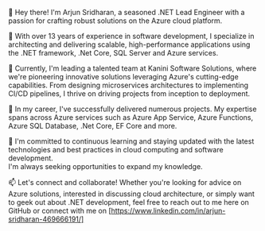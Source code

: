👋 Hey there! I'm Arjun Sridharan, a seasoned .NET Lead Engineer with a passion for crafting robust solutions on the Azure cloud platform.

🚀 With over 13 years of experience in software development, I specialize in architecting and delivering scalable, high-performance applications using the 
   .NET framework, .Net Core, SQL Server and Azure services.

🔭 Currently, I'm leading a talented team at Kanini Software Solutions, where we're pioneering innovative solutions leveraging Azure's cutting-edge capabilities. 
    From designing microservices architectures to implementing CI/CD pipelines, I thrive on driving projects from inception to deployment.

💼 In my career, I've successfully delivered numerous projects. My expertise spans across Azure services such as Azure App Service, Azure Functions, Azure SQL Database, 
   .Net Core, EF Core and more.

🌱 I'm committed to continuous learning and staying updated with the latest technologies and best practices in cloud computing and software development.  
   I'm always seeking opportunities to expand my knowledge.

📫 Let's connect and collaborate! Whether you're looking for advice on Azure solutions, interested in discussing cloud architecture, or simply want to geek out about .NET 
    development, feel free to reach out to me here on GitHub or connect with me on [https://www.linkedin.com/in/arjun-sridharan-469666191/]

